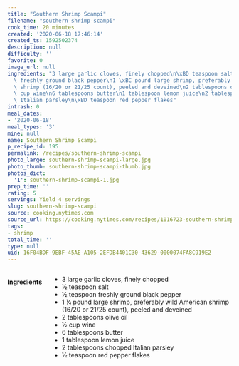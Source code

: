 ```yaml
---
title: "Southern Shrimp Scampi"
filename: "southern-shrimp-scampi"
cook_time: 20 minutes
created: '2020-06-18 17:46:14'
created_ts: 1592502374
description: null
difficulty: ''
favorite: 0
image_url: null
ingredients: "3 large garlic cloves, finely chopped\n\xBD teaspoon salt\n\xBD teaspoon\
  \ freshly ground black pepper\n1 \xBC pound large shrimp, preferably wild American\
  \ shrimp (16/20 or 21/25 count), peeled and deveined\n2 tablespoons olive oil\n\xBD\
  \ cup wine\n6 tablespoons butter\n1 tablespoon lemon juice\n2 tablespoons chopped\
  \ Italian parsley\n\xBD teaspoon red pepper flakes"
intrash: 0
meal_dates:
- '2020-06-18'
meal_types: '3'
mine: null
name: Southern Shrimp Scampi
p_recipe_id: 195
permalink: /recipes/southern-shrimp-scampi
photo_large: southern-shrimp-scampi-large.jpg
photo_thumb: southern-shrimp-scampi-thumb.jpg
photos_dict:
  '1': southern-shrimp-scampi-1.jpg
prep_time: ''
rating: 5
servings: Yield 4 servings
slug: southern-shrimp-scampi
source: cooking.nytimes.com
source_url: https://cooking.nytimes.com/recipes/1016723-southern-shrimp-scampi
tags:
- shrimp
total_time: ''
type: null
uid: 16F04BDF-9EBF-45AE-A105-2EFDB4401C30-43629-0000074FA8C919E2
---
```

<div class="large-8 medium-7 columns" id="writeup">	</div><!-- #writeup -->
</div><!-- #row-one -->
<div class="row" id="row-two">	<div class="medium-4 small-5 columns" id="ingredients"><h4>Ingredients</h4><div class="box box-ingredients content"><ul>
<li>3 large garlic cloves, finely chopped</li>
<li>½ teaspoon salt</li>
<li>½ teaspoon freshly ground black pepper</li>
<li>1 ¼ pound large shrimp, preferably wild American shrimp (16/20 or 21/25 count), peeled and deveined</li>
<li>2 tablespoons olive oil</li>
<li>½ cup wine</li>
<li>6 tablespoons butter</li>
<li>1 tablespoon lemon juice</li>
<li>2 tablespoons chopped Italian parsley</li>
<li>½ teaspoon red pepper flakes</li>
</ul>
</div>	</div>	<div class="medium-6 small-7 columns" id="directions">	</div>